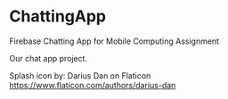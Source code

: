 # ChattingApp
Firebase Chatting App for Mobile Computing Assignment

Our chat app project.

Splash icon by:
Darius Dan on Flaticon
https://www.flaticon.com/authors/darius-dan
